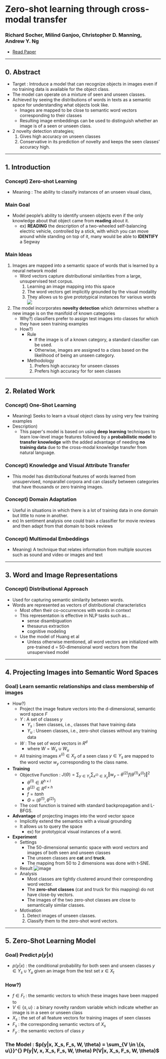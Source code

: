 # Zero-shot learning through cross-modal transfer
### Richard Socher, Milind Ganjoo, Christopher D. Manning, Andrew Y. Ng
* [Read Paper](https://file.notion.so/f/s/979ead36-2810-4500-93c7-9672bc249f12/5027-zero-shot-learning-through-cross-modal-transfer.pdf?id=248a03b3-531c-4cb5-96cd-1e0a88d08c19&table=block&spaceId=f4f04cc2-d7ba-4dd0-bec8-86c2393d0c27&expirationTimestamp=1687543511698&signature=E99oUS3_SO12-AgM4YdLDbNJQ9Xq8P40yiGThu11aNQ&downloadName=5027-zero-shot-learning-through-cross-modal-transfer.pdf)

---
## 0. Abstract
* Target : Introduce a model that can recognize objects in images even if no training data is available for the object class.
* The model can operate on a mixture of seen and unseen classes.
* Achieved by seeing the distributions of words in texts as a semantic space for understanding what objects look like.
  * Images are mapped to be close to semantic word vectors corresponding to their classes
  * Resulting image embeddings can be used to distinguish whether an image is of a seen or unseen class.
* 2 novelty detection strategies; 
  1. Gives high accuracy on unseen classes
  2. Conservative in its prediction of novelty and keeps the seen classes’ accuracy high.

---

## 1. Introduction
### Concept) Zero-shot Learning
  * Meaning : The ability to classify instances of an unseen visual class,


### Main Goal
* Model people’s ability to identify unseen objects even if the only knowledge about that object came from **reading** about it.
  * ex) **READING** the description of a two-wheeled self-balancing electric vehicle, controlled by a stick, with which you can move around while standing on top of it, many would be able to **IDENTIFY** a Segway


### Main Ideas
1. Images are mapped into a semantic space of words that is learned by a neural network model
   * Word vectors capture distributional similarities from a large, unsupervised text corpus.
     1. Learning an image mapping into this space 
     2. The word vectors get implicitly grounded by the visual modality 
     3. They allows us to give prototypical instances for various words   
     ![](~@source/../../images/zero-shot_learning/01_01.png)
2. The model incorporates **novelty detection** which determines whether a new image is on the manifold of known categories
   * Why?) classifiers prefer to assign test images into classes for which they have seen training examples
   * How?)
     * Rule
       * If the image is of a known category, a standard classifier can be used.
       * Otherwise, images are assigned to a class based on the likelihood of being an unseen category.
     * Methodology
       1. Prefers high accuracy for unseen classes
       2. Prefers high accuracy for for seen classes
  

---

## 2. Related Work

### Concept) One-Shot Learning
* Meaning) Seeks to learn a visual object class by using very few training examples
* Description)
  * This paper's model is based on using **deep learning** techniques to learn low-level image features followed by a **probabilistic model** to **transfer knowledge** with the added advantage of needing **no training data** due to the cross-modal knowledge transfer from natural language.

### Concept) Knowledge and Visual Attribute Transfer
* This model has distributional features of words learned from unsupervised, nonparallel corpora and can classify between categories that have thousands or zero training images.

### Concept) Domain Adaptation
* Useful in situations in which there is a lot of training data in one domain but little to none in another.
* ex) In sentiment analysis one could train a classifier for movie reviews and then adapt from that domain to book reviews

### Concept) Multimodal Embeddings
* Meaning) A technique that relates information from multiple sources such
as sound and video or images and text

---

## 3. Word and Image Representations
### Concept) Distributional Approach
* Used for capturing semantic similarity between words. 
* Words are represented as vectors of distributional characteristics
  * Most often their co-occurrences with words in context
  * This representation is effective in NLP tasks such as...
    * sense disambiguation
    * thesaurus extraction
    * cognitive modeling
  * Use the model of Huang et al
    * Unless otherwise mentioned, all word vectors are initialized with pre-trained d = 50-dimensional word vectors from the unsupervised model

---

## 4. Projecting Images into Semantic Word Spaces
### Goal) Learn semantic relationships and class membership of images
* How?) 
  * Project the image feature vectors into the d-dimensional, semantic word space $F$
  * $Y$ : A set of classes $y$
    * $Y_s$ : Seen classes, i.e., classes that have training data
    * $Y_u$ : Unseen classes, i.e., zero-shot classes without any training data
  * $W$ : The set of word vectors in $R^d$
    * where $W = W_s \cup W_u$
  * All training images $x^{(i)} \in X_y$ of a seen class $y \in Y_s$ are mapped to the word vector $w_y$ corresponding to the class name.
* **Training**
  * Objective Function : $J(\Theta) = \sum_{y \in Y_s} \sum_{x^{(i)} \in X_y} {\Vert w_y - \theta^{(2)} f( \theta^{(1)} x^{(i)}) \Vert}^2$
    * $\theta^{(1)} \in R^{h \times I}$
    * $\theta^{(2)} \in R^{d \times h}$
    * $f = tanh$
    * $\Theta = (\theta^{(1)}, \theta^{(2)})$
  * The cost function is trained with standard backpropagation and L-BFGS.
* **Advantage** of projecting images into the word vector space
  * Implicitly extend the semantics with a visual grounding
  * It allows us to query the space
    * ex) for prototypical visual instances of a word.
* **Experiment**
  * Settings
    * The 50-dimensional semantic space with word vectors and images of both seen and unseen classes
    * The unseen classes are **cat** and **truck**.
    * The mapping from 50 to 2 dimensions was done with t-SNE.
  * Result
    ![image](~@source/../../images/zero-shot_learning/04_01.png)
  * Analysis
    * Most classes are tightly clustered around their corresponding word vector.
    * The **zero-shot classes** (cat and truck for this mapping) do not have close-by vectors.
    * The images of the two zero-shot classes are close to semantically similar classes.
  * Motivation
    1. Detect images of unseen classes.
    2. Classify them to the zero-shot word vectors.

---

## 5. Zero-Shot Learning Model
### Goal) Predict $p(y|x)$
* $p(y|x)$ : the conditional probability for both seen and unseen classes $y \in Y_s \cup Y_u$ given an image from the test set $x \in X_t$

### How?)
* $f \in F_t$ : the semantic vectors to which these images have been mapped to
* $V \in \{s, u\}$ : a binary novelty random variable which indicate whether an image is in a seen or unseen class
* $X_s$ : the set of all feature vectors for training images of seen classes
* $F_s$ : the corresponding semantic vectors of $X_s$
* $F_y$ : the semantic vectors of class $y$

### The Model : $p(y|x, X_s, F_s, W, \theta) = \sum_{V \in \{s, u\}}^{} P(y|V, x, X_s, F_s, W, \theta) P(V|x, X_s, F_s, W, \theta)$
